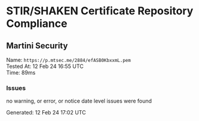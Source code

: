 # STIR/SHAKEN Certificate Repository Compliance

## Martini Security

Name: `https://p.mtsec.me/2884/efASB0KbxxmL.pem`\
Tested At: 12 Feb 24 16:55 UTC\
Time: 89ms

### Issues

no warning, or error, or notice date level issues were found

Generated: 12 Feb 24 17:02 UTC